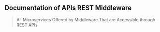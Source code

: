 ## Documentation of  APIs REST Middleware

> All Microservices Offered by Middleware That are Accessible through REST APIs
